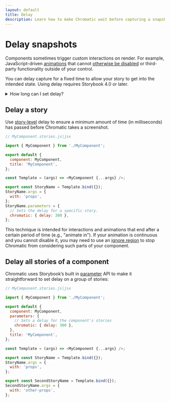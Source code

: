 ```yaml
---
layout: default
title: Delay
description: Learn how to make Chromatic wait before capturing a snapshot
---
```


# Delay snapshots

Components sometimes trigger custom interactions on render. For example, JavaScript-driven [animations](animations#javascript-animations) that cannot [otherwise be disabled](test#false-positives) or third-party functionality outside of your control.

You can delay capture for a fixed time to allow your story to get into the intended state. Using delay requires Storybook 4.0 or later.

<details>
<summary>How long can I set delay?</summary>

The maximum time for snapshot capture is 15s. Your story should finish loading resources and be ready to capture in 15s.

</details>

## Delay a story

Use [story-level](https://storybook.js.org/docs/react/writing-stories/parameters#story-parameters) delay to ensure a minimum amount of time (in milliseconds) has passed before Chromatic takes a screenshot.

```js
// MyComponent.stories.js|jsx

import { MyComponent } from './MyComponent';

export default {
  component: MyComponent,
  title: 'MyComponent',
};

const Template = (args) => <MyComponent {...args} />;

export const StoryName = Template.bind({});
StoryName.args = {
  with: 'props',
};
StoryName.parameters = {
  // Sets the delay for a specific story.
  chromatic: { delay: 300 },
};
```

This technique is intended for interactions and animations that end after a certain period of time (e.g., "animate in"). If your animation is continuous and you cannot disable it, you may need to use an [ignore region](ignoring-elements) to stop Chromatic from considering such parts of your component.

## Delay all stories of a component

Chromatic uses Storybook’s built in [parameter](https://storybook.js.org/docs/react/writing-stories/parameters#component-parameters) API to make it straightforward to set delay on a group of stories:

```js
// MyComponent.stories.js|jsx

import { MyComponent } from './MyComponent';

export default {
  component: MyComponent,
  parameters: {
    // Sets a delay for the component's stories
    chromatic: { delay: 300 },
  },
  title: 'MyComponent',
};

const Template = (args) => <MyComponent {...args} />;

export const StoryName = Template.bind({});
StoryName.args = {
  with: 'props',
};

export const SecondStoryName = Template.bind({});
SecondStoryName.args = {
  with: 'other-props',
};
```
